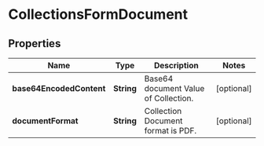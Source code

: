 # CollectionsFormDocument

## Properties
Name | Type | Description | Notes
------------ | ------------- | ------------- | -------------
**base64EncodedContent** | **String** | Base64 document Value of Collection. |  [optional]
**documentFormat** | **String** | Collection Document format is PDF. |  [optional]
